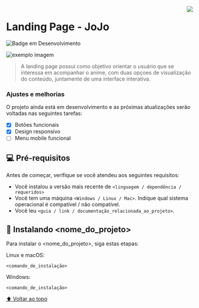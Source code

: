 <img align="right" src="https://user-images.githubusercontent.com/108842368/195401877-d1e420a5-8093-44fc-8ab3-e387294ee190.png">

# Landing Page - JoJo

![Badge em Desenvolvimento](http://img.shields.io/static/v1?label=STATUS&message=EM%20DESENVOLVIMENTO&color=purple&style=for-the-badge)

<img src="exemplo-image.png" alt="exemplo imagem">

> A landing page possui como objetivo orientar o usuário que se interessa em acompanhar o anime, com duas opçoes de visualização do conteúdo, juntamente de uma interface interativa.

### Ajustes e melhorias

O projeto ainda está em desenvolvimento e as próximas atualizações serão voltadas nas seguintes tarefas:

- [x] Botões funcionais
- [x] Design responsivo
- [ ] Menu mobile funcional

## 💻 Pré-requisitos

Antes de começar, verifique se você atendeu aos seguintes requisitos:
<!---Estes são apenas requisitos de exemplo. Adicionar, duplicar ou remover conforme necessário--->
* Você instalou a versão mais recente de `<linguagem / dependência / requeridos>`
* Você tem uma máquina `<Windows / Linux / Mac>`. Indique qual sistema operacional é compatível / não compatível.
* Você leu `<guia / link / documentação_relacionada_ao_projeto>`.

## 🚀 Instalando <nome_do_projeto>

Para instalar o <nome_do_projeto>, siga estas etapas:

Linux e macOS:
```
<comando_de_instalação>
```

Windows:
```
<comando_de_instalação>
```

[⬆ Voltar ao topo](#Landing-Page)<br>
